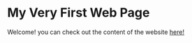 # My Very First Web Page
Welcome!
you can check out the content of the website <a href="https://igna2019.github.io/my-first-website/">here!</a>